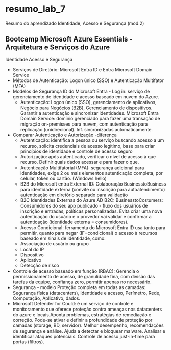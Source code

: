 # resumo_lab_7
Resumo do aprendizado Identidade, Acesso e Segurança (mod.2)
## Bootcamp Microsoft Azure Essentials - Arquitetura e Serviços do Azure
Identidade Acesso e Segurança
- Serviços de Diretório: Microsoft Entra ID e Entra Microsoft Domain Service
- Métodos de Autenticação: Logon único (SSO) e Autenticação Multifator (MFA)
- Modelos de Segurança
ID do Microsoft Entra - Log in: serviço de gerenciamento de identidade e acesso baseado em nuvem do Azure.
  - Autenticação: Logon único (SSO), gerenciamento de aplicativos, Negócio para Negócios (B2B), Gerenciamento de dispositivos. Garantir a autenticação e sincronizar identidades.
Microsoft Entra Domain Service: domínio gerenciado para fazer uma transação de migração on-premisses para nuvem, com autenticação para replicação (unidirecional). Inf. sincronizadas automaticamente.
- Comparar Autenticação e Autorização -diferença
  - Autenticação: identifica a pessoa ou serviço buscando acesso a um recurso, solicita credenciais de acesso legítimo, base para criar princípios de identidade e controle de acesso seguro
  - Autorização: após autenticado, verificar o nível de acesso à que recurso. Definir quais dados acessar e para fazer o que.
  - Autenticação Multifatorial (MFA): segurança adicional para identidades, exige 2 ou mais elementos autenticação completa, por celular, token ou cartão. (Windows hello)
  - B2B do Microsoft entra External ID: Colaboração BusinesstoBusiness para identidade externa (convite ou inscrição para autoatendimento) autenticação em diretório separado para validação
  - B2C Identidades Externas do Azure AD B2C: BusinesstoCostumers: Consumidores do seu app publicado - fluxo dos usuários de inscrição e entradas, políticas personalizadas. Evita criar uma nova autenticação do usuário e o provedor vai validar e confirmar a autenticação (identidade externa = consumidores).
  - Acesso Condicional: ferramenta do Microsoft Entra ID usa tanto para permitir, quanto para negar (IF=condicional) o acesso à recursos baseado em sinais de identidade, como:
  -   Associação de usuário ou grupo
  -   Local do IP
  -   Dispositivo
  -   Aplicativo
  -   Detecção de risco
- Controle de acesso baseado em função (RBAC): Gerencia o permissionamento de acesso, de granulidade fina, com divisão das tarefas da equipe, confiança zero, permitir apenas no necessário.
- Segurança - modelo Proteção completa em todas as camadas: Segurança física (datacenters), Identidade e acesso, Perímetro, Rede, Computação, Aplicativo, dados.
- Microsoft Defender for Could: é um serviço de controle e monitoramento que oferece proteção contra ameaças nos datacenters do azure e locais.Aponta problemas, estratégias de remediação e correção. Pode-se ativar e definir a profundidade de proteção por camadas (storage, BD, servidor). Melhor desempenho, recomendações de segurança e análise. Ajuda a detectar e bloquear malware. Analisar e identificar ataques potenciais. Controle de acesso just-in-time para portas (filtros). 
